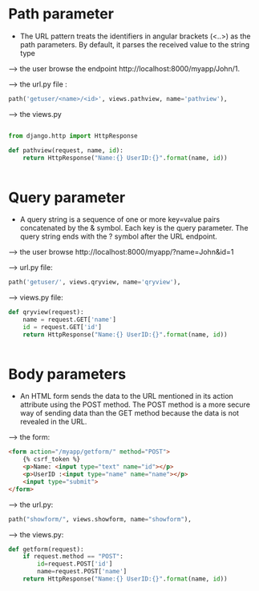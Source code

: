 
# Path parameter
- The URL pattern treats the identifiers in angular brackets (<..>) as the path parameters. By default, it parses the received value to the string type

--> the user browse the endpoint http://localhost:8000/myapp/John/1.

--> the url.py file :
```python
path('getuser/<name>/<id>', views.pathview, name='pathview'),
```
--> the views.py
```python

from django.http import HttpResponse

def pathview(request, name, id):
	return HttpResponse("Name:{} UserID:{}".format(name, id))
	
```

# Query parameter
- A query string is a sequence of one or more key=value pairs concatenated by the & symbol. Each key is the query parameter. The query string ends with the ? symbol after the URL endpoint.

--> the user browse http://localhost:8000/myapp/?name=John&id=1

--> url.py file:

```python
path('getuser/', views.qryview, name='qryview'),
```
--> views.py file:

```python
def qryview(request):
	name = request.GET['name']
	id = request.GET['id']
	return HttpResponse("Name:{} UserID:{}".format(name, id))
	
```
# Body parameters
- An HTML form sends the data to the URL mentioned in its action attribute using the POST method. The POST method is a more secure way of sending data than the GET method because the data is not revealed in the URL.

--> the form:
```html
<form action="/myapp/getform/" method="POST">
	{% csrf_token %}
	<p>Name: <input type="text" name="id"></p>
	<p>UserID :<input type="name" name="name"></p>
	<input type="submit">
</form>
```
 --> the url.py:
 
```python
path("showform/", views.showform, name="showform"),
```

--> the views.py:

```python
def getform(request):
	if request.method == "POST":
		id=request.POST['id']
		name=request.POST['name']
	return HttpResponse("Name:{} UserID:{}".format(name, id))
```


